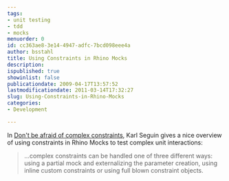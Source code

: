 ```yaml
---
tags:
- unit testing
- tdd
- mocks
menuorder: 0
id: cc363ae8-3e14-4947-adfc-7bcd098eee4a
author: bsstahl
title: Using Constraints in Rhino Mocks
description: 
ispublished: true
showinlist: false
publicationdate: 2009-04-17T13:57:52
lastmodificationdate: 2011-03-14T17:32:27
slug: Using-Constraints-in-Rhino-Mocks
categories:
- Development

---
```


In [Don't be afraid of complex constraints](https://web.archive.org/web/20090404034137/http://codebetter.com/blogs/karlseguin/archive/2009/04/01/don-t-be-afraid-of-complex-constraints.aspx), Karl Seguin gives a nice overview of using constraints in Rhino Mocks to test complex unit interactions:

> ...complex constraints can be handled one of three different ways: using a partial mock and externalizing the parameter creation, using inline custom constraints or using full blown constraint objects.
